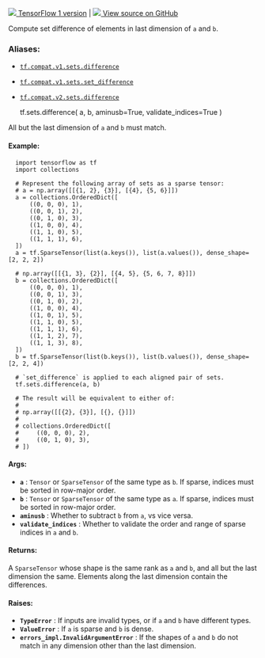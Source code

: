 [ ![](https://tensorflow.google.cn/images/tf_logo_32px.png) TensorFlow 1
version](/versions/r1.15/api_docs/python/tf/sets/difference) |  [
![](https://tensorflow.google.cn/images/GitHub-Mark-32px.png) View source on
GitHub
](https://github.com/tensorflow/tensorflow/blob/r2.0/tensorflow/python/ops/sets_impl.py#L204-L280)  
  
  
Compute set difference of elements in last dimension of `a` and `b`.

### Aliases:

  * [`tf.compat.v1.sets.difference`](/api_docs/python/tf/sets/difference)
  * [`tf.compat.v1.sets.set_difference`](/api_docs/python/tf/sets/difference)
  * [`tf.compat.v2.sets.difference`](/api_docs/python/tf/sets/difference)

    
    
    tf.sets.difference(
        a,
        b,
        aminusb=True,
        validate_indices=True
    )
    

All but the last dimension of `a` and `b` must match.

#### Example:

    
    
      import tensorflow as tf
      import collections
    
      # Represent the following array of sets as a sparse tensor:
      # a = np.array([[{1, 2}, {3}], [{4}, {5, 6}]])
      a = collections.OrderedDict([
          ((0, 0, 0), 1),
          ((0, 0, 1), 2),
          ((0, 1, 0), 3),
          ((1, 0, 0), 4),
          ((1, 1, 0), 5),
          ((1, 1, 1), 6),
      ])
      a = tf.SparseTensor(list(a.keys()), list(a.values()), dense_shape=[2, 2, 2])
    
      # np.array([[{1, 3}, {2}], [{4, 5}, {5, 6, 7, 8}]])
      b = collections.OrderedDict([
          ((0, 0, 0), 1),
          ((0, 0, 1), 3),
          ((0, 1, 0), 2),
          ((1, 0, 0), 4),
          ((1, 0, 1), 5),
          ((1, 1, 0), 5),
          ((1, 1, 1), 6),
          ((1, 1, 2), 7),
          ((1, 1, 3), 8),
      ])
      b = tf.SparseTensor(list(b.keys()), list(b.values()), dense_shape=[2, 2, 4])
    
      # `set_difference` is applied to each aligned pair of sets.
      tf.sets.difference(a, b)
    
      # The result will be equivalent to either of:
      #
      # np.array([[{2}, {3}], [{}, {}]])
      #
      # collections.OrderedDict([
      #     ((0, 0, 0), 2),
      #     ((0, 1, 0), 3),
      # ])
    

#### Args:

  * **`a`** : `Tensor` or `SparseTensor` of the same type as `b`. If sparse, indices must be sorted in row-major order.
  * **`b`** : `Tensor` or `SparseTensor` of the same type as `a`. If sparse, indices must be sorted in row-major order.
  * **`aminusb`** : Whether to subtract `b` from `a`, vs vice versa.
  * **`validate_indices`** : Whether to validate the order and range of sparse indices in `a` and `b`.

#### Returns:

A `SparseTensor` whose shape is the same rank as `a` and `b`, and all but the
last dimension the same. Elements along the last dimension contain the
differences.

#### Raises:

  * **`TypeError`** : If inputs are invalid types, or if `a` and `b` have different types.
  * **`ValueError`** : If `a` is sparse and `b` is dense.
  * **`errors_impl.InvalidArgumentError`** : If the shapes of `a` and `b` do not match in any dimension other than the last dimension.

